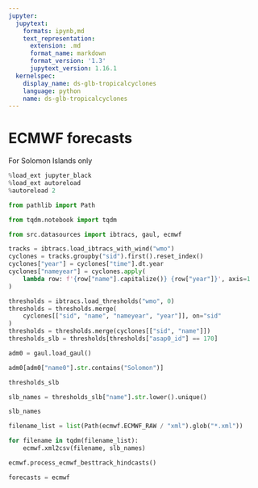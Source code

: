 ```yaml
---
jupyter:
  jupytext:
    formats: ipynb,md
    text_representation:
      extension: .md
      format_name: markdown
      format_version: '1.3'
      jupytext_version: 1.16.1
  kernelspec:
    display_name: ds-glb-tropicalcyclones
    language: python
    name: ds-glb-tropicalcyclones
---
```


# ECMWF forecasts

For Solomon Islands only

```python
%load_ext jupyter_black
%load_ext autoreload
%autoreload 2
```

```python
from pathlib import Path

from tqdm.notebook import tqdm

from src.datasources import ibtracs, gaul, ecmwf
```

```python
tracks = ibtracs.load_ibtracs_with_wind("wmo")
cyclones = tracks.groupby("sid").first().reset_index()
cyclones["year"] = cyclones["time"].dt.year
cyclones["nameyear"] = cyclones.apply(
    lambda row: f'{row["name"].capitalize()} {row["year"]}', axis=1
)
```

```python
thresholds = ibtracs.load_thresholds("wmo", 0)
thresholds = thresholds.merge(
    cyclones[["sid", "name", "nameyear", "year"]], on="sid"
)
thresholds = thresholds.merge(cyclones[["sid", "name"]])
thresholds_slb = thresholds[thresholds["asap0_id"] == 170]
```

```python
adm0 = gaul.load_gaul()
```

```python
adm0[adm0["name0"].str.contains("Solomon")]
```

```python
thresholds_slb
```

```python
slb_names = thresholds_slb["name"].str.lower().unique()
```

```python
slb_names
```

```python
filename_list = list(Path(ecmwf.ECMWF_RAW / "xml").glob("*.xml"))
```

```python
for filename in tqdm(filename_list):
    ecmwf.xml2csv(filename, slb_names)
```

```python
ecmwf.process_ecmwf_besttrack_hindcasts()
```

```python
forecasts = ecmwf
```
